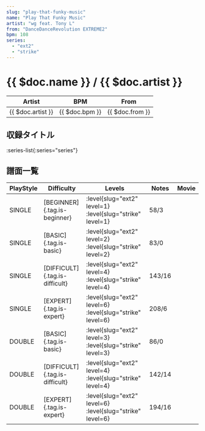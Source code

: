 ```yaml
---
slug: "play-that-funky-music"
name: "Play That Funky Music"
artist: "wg feat. Tony L"
from: "DanceDanceRevolution EXTREME2"
bpm: 108
series:
  - "ext2"
  - "strike"
---
```


# {{ $doc.name }} / {{ $doc.artist }}

|Artist|BPM|From|
|------|---|----|
|{{ $doc.artist }}|{{ $doc.bpm }}|{{ $doc.from }}|

## 収録タイトル

:series-list{:series="series"}

## 譜面一覧

|PlayStyle|Difficulty|Levels|Notes|Movie|
|---------|----------|------|-----|-----|
|SINGLE|[BEGINNER]{.tag.is-beginner}|<div class="field is-grouped is-grouped-multiline"> :level{slug="ext2" level=1} :level{slug="strike" level=1}</div>|58/3||
|SINGLE|[BASIC]{.tag.is-basic}|<div class="field is-grouped is-grouped-multiline"> :level{slug="ext2" level=2} :level{slug="strike" level=2}</div>|83/0||
|SINGLE|[DIFFICULT]{.tag.is-difficult}|<div class="field is-grouped is-grouped-multiline"> :level{slug="ext2" level=4} :level{slug="strike" level=4}</div>|143/16||
|SINGLE|[EXPERT]{.tag.is-expert}|<div class="field is-grouped is-grouped-multiline"> :level{slug="ext2" level=6} :level{slug="strike" level=6}</div>|208/6||
|DOUBLE|[BASIC]{.tag.is-basic}|<div class="field is-grouped is-grouped-multiline"> :level{slug="ext2" level=3} :level{slug="strike" level=3}</div>|86/0||
|DOUBLE|[DIFFICULT]{.tag.is-difficult}|<div class="field is-grouped is-grouped-multiline"> :level{slug="ext2" level=4} :level{slug="strike" level=4}</div>|142/14||
|DOUBLE|[EXPERT]{.tag.is-expert}|<div class="field is-grouped is-grouped-multiline"> :level{slug="ext2" level=6} :level{slug="strike" level=6}</div>|194/16||
